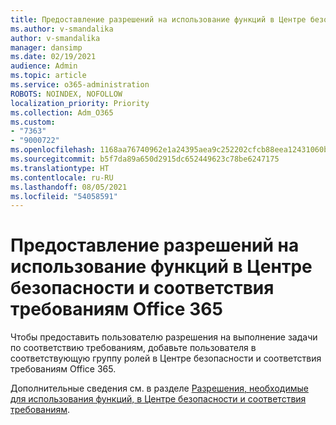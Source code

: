 ```yaml
---
title: Предоставление разрешений на использование функций в Центре безопасности и соответствия требованиям Office 365
ms.author: v-smandalika
author: v-smandalika
manager: dansimp
ms.date: 02/19/2021
audience: Admin
ms.topic: article
ms.service: o365-administration
ROBOTS: NOINDEX, NOFOLLOW
localization_priority: Priority
ms.collection: Adm_O365
ms.custom:
- "7363"
- "9000722"
ms.openlocfilehash: 1168aa76740962e1a24395aea9c252202cfcb88eea12431060b9e4aa0e55335e
ms.sourcegitcommit: b5f7da89a650d2915dc652449623c78be6247175
ms.translationtype: HT
ms.contentlocale: ru-RU
ms.lasthandoff: 08/05/2021
ms.locfileid: "54058591"
---
```

# <a name="grant-permissions-to-use-features-in-the-office-365-security--compliance-center"></a>Предоставление разрешений на использование функций в Центре безопасности и соответствия требованиям Office 365

Чтобы предоставить пользователю разрешения на выполнение задачи по соответствию требованиям, добавьте пользователя в соответствующую группу ролей в Центре безопасности и соответствия требованиям Office 365.

Дополнительные сведения см. в разделе [Разрешения, необходимые для использования функций, в Центре безопасности и соответствия требованиям](https://docs.microsoft.com/microsoft-365/security/office-365-security/permissions-in-the-security-and-compliance-center).